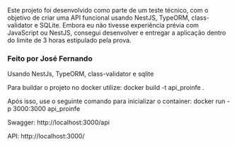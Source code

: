 Este projeto foi desenvolvido como parte de um teste técnico, com o objetivo de criar uma API funcional usando NestJS, TypeORM, class-validator e SQLite. Embora eu não tivesse experiência prévia com JavaScript ou NestJS, consegui desenvolver e entregar a aplicação dentro do limite de 3 horas estipulado pela prova.

### Feito por José Fernando

Usando NestJs, TypeORM, class-validator e sqlite

Para buildar o projeto no docker utilize: 
docker build -t api_proinfe .

Após isso, use o seguinte comando para inicializar o container:
docker run -p 3000:3000 api_proinfe

Swagger: http://localhost:3000/api

API: http://localhost:3000/

